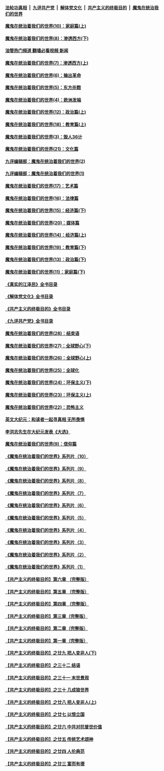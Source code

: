####  [法轮功真相](../../../../basic/blob/master/README.md?t=11081531) &nbsp;|&nbsp; [九评共产党](../../../../9ping.md/blob/master/README.md?t=11081531) &nbsp;|&nbsp; [解体党文化](../../../../jtdwh.md/blob/master/README.md?t=11081531)  &nbsp;|&nbsp; [共产主义的终极目的](../../../../gczydzjmd.md/blob/master/README.md?t=11081531) &nbsp;|&nbsp; [魔鬼在统治我们的世界](../../../../mgztzwmdsj.md/blob/master/README.md?t=11081531) 

#### [魔鬼在统治着我们的世界(10)：家庭篇(上)](../pages/nsc422/n10435448.md?t=11081531) 

#### [魔鬼在统治着我们的世界(8)：渗透西方(下)](../pages/nsc422/n10429603.md?t=11081531) 

#### [油管热门频道 翻墙必看视频 新闻](http://129.146.143.75:81/youtube.html?11081531)

#### [魔鬼在统治着我们的世界(7)：渗透西方(上)](../pages/nsc422/n10426013.md?t=11081531) 

#### [魔鬼在统治着我们的世界(6)：输出革命](../pages/nsc422/n10421536.md?t=11081531) 

#### [魔鬼在统治着我们的世界(5)：东方杀戮](../pages/nsc422/n10417707.md?t=11081531) 

#### [魔鬼在统治着我们的世界(4)：欧洲发端](../pages/nsc422/n10414890.md?t=11081531) 

#### [魔鬼在统治着我们的世界(12)：政治篇(上)](../pages/nsc422/n10444576.md?t=11081531) 

#### [魔鬼在统治着我们的世界(18)：教育篇(上)](../pages/nsc422/n10526970.md?t=11081531) 

#### [魔鬼在统治着我们的世界(3)：毁人36计](../pages/nsc422/n10411583.md?t=11081531) 

#### [魔鬼在统治着我们的世界(21)：文化篇](../pages/nsc422/n10597706.md?t=11081531) 

#### [九评编辑部：魔鬼在统治着我们的世界(2)](../pages/nsc422/n10410036.md?t=11081531) 

#### [九评编辑部：魔鬼在统治着我们的世界(1)](../pages/nsc422/n10406825.md?t=11081531) 

#### [魔鬼在统治着我们的世界(17)：艺术篇](../pages/nsc422/n10499093.md?t=11081531) 

#### [魔鬼在统治着我们的世界(16)：法律篇](../pages/nsc422/n10485969.md?t=11081531) 

#### [魔鬼在统治着我们的世界(15)：经济篇(下)](../pages/nsc422/n10469975.md?t=11081531) 

#### [魔鬼在统治着我们的世界(20)：媒体篇](../pages/nsc422/n10586579.md?t=11081531) 

#### [魔鬼在统治着我们的世界(14)：经济篇(上)](../pages/nsc422/n10457370.md?t=11081531) 

#### [魔鬼在统治着我们的世界(19)：教育篇(下)](../pages/nsc422/n10564808.md?t=11081531) 

#### [魔鬼在统治着我们的世界(13)：政治篇(下)](../pages/nsc422/n10448270.md?t=11081531) 

#### [魔鬼在统治着我们的世界(11)：家庭篇(下)](../pages/nsc422/n10440961.md?t=11081531) 

#### [《真实的江泽民》全书目录](../pages/nsc422/n13721399.md?t=11081531) 

#### [《解体党文化》全书目录](../pages/nsc422/n13721157.md?t=11081531) 

#### [《共产主义的终极目的》全书目录](../pages/nsc422/n13721048.md?t=11081531) 

#### [《九评共产党》全书目录](../pages/nsc422/n13708085.md?t=11081531) 

#### [魔鬼在统治着我们的世界(28)：结束语](../pages/nsc422/n10936246.md?t=11081531) 

#### [魔鬼在统治着我们的世界(27)：全球野心(下)](../pages/nsc422/n10928319.md?t=11081531) 

#### [魔鬼在统治着我们的世界(26)：全球野心(上)](../pages/nsc422/n10900318.md?t=11081531) 

#### [魔鬼在统治着我们的世界(25)：全球化](../pages/nsc422/n10788205.md?t=11081531) 

#### [魔鬼在统治着我们的世界(24)：环保主义(下)](../pages/nsc422/n10695307.md?t=11081531) 

#### [魔鬼在统治着我们的世界(23)：环保主义(上)](../pages/nsc422/n10688613.md?t=11081531) 

#### [魔鬼在统治着我们的世界(22)：恐怖主义](../pages/nsc422/n10614727.md?t=11081531) 

#### [英文大纪元：和读者一起寻真相 无所畏惧](../pages/nsc422/n12542027.md?t=11081531) 

#### [李洪志先生在大纪元发表《大选》](../pages/nsc422/n12534746.md?t=11081531) 

#### [魔鬼在统治着我们的世界(9)：信仰篇](../pages/nsc422/n10432159.md?t=11081531) 

#### [《魔鬼在统治着我们的世界》系列片（10）](../pages/nsc422/n12292670.md?t=11081531) 

#### [《魔鬼在统治着我们的世界》系列片（9）](../pages/nsc422/n12290859.md?t=11081531) 

#### [《魔鬼在统治着我们的世界》系列片（8）](../pages/nsc422/n12287445.md?t=11081531) 

#### [《魔鬼在统治着我们的世界》系列片（7）](../pages/nsc422/n12283425.md?t=11081531) 

#### [《魔鬼在统治着我们的世界》系列片（6）](../pages/nsc422/n12282314.md?t=11081531) 

#### [《魔鬼在统治着我们的世界》系列片（5）](../pages/nsc422/n12281419.md?t=11081531) 

#### [《魔鬼在统治着我们的世界》系列片（4）](../pages/nsc422/n12274024.md?t=11081531) 

#### [《魔鬼在统治着我们的世界》系列片（3）](../pages/nsc422/n12271322.md?t=11081531) 

#### [《魔鬼在统治着我们的世界》系列片（2）](../pages/nsc422/n12269049.md?t=11081531) 

#### [《魔鬼在统治着我们的世界》系列片（1）](../pages/nsc422/n12267575.md?t=11081531) 

#### [【共产主义的终极目的】第六章 （完整版）](../pages/nsc422/n11428913.md?t=11081531) 

#### [【共产主义的终极目的】第五章 （完整版）](../pages/nsc422/n11428912.md?t=11081531) 

#### [【共产主义的终极目的】第四章 （完整版）](../pages/nsc422/n11428907.md?t=11081531) 

#### [【共产主义的终极目的】第三章（完整版）](../pages/nsc422/n11428848.md?t=11081531) 

#### [【共产主义的终极目的】第二章（完整版）](../pages/nsc422/n11428831.md?t=11081531) 

#### [【共产主义的终极目的】第一章（完整版）](../pages/nsc422/n11417651.md?t=11081531) 

#### [【共产主义的终极目的】之廿九 把人变非人(下)](../pages/nsc422/n11344140.md?t=11081531) 

#### [【共产主义的终极目的】之三十二 结语](../pages/nsc422/n11360535.md?t=11081531) 

#### [【共产主义的终极目的】之三十一 末世景观](../pages/nsc422/n11351129.md?t=11081531) 

#### [【共产主义的终极目的】之三十 几成狼世界](../pages/nsc422/n11348280.md?t=11081531) 

#### [【共产主义的终极目的】之廿八 把人变非人(上)](../pages/nsc422/n11340492.md?t=11081531) 

#### [【共产主义的终极目的】之廿七 以恨立国](../pages/nsc422/n11336944.md?t=11081531) 

#### [【共产主义的终极目的】之廿六 中共对抗普世价值](../pages/nsc422/n11324785.md?t=11081531) 

#### [【共产主义的终极目的】之廿五 传统艺术颂神](../pages/nsc422/n11296396.md?t=11081531) 

#### [【共产主义的终极目的】之廿四 人伦典范](../pages/nsc422/n11296397.md?t=11081531) 

#### [【共产主义的终极目的】之廿三 富而有德](../pages/nsc422/n11283598.md?t=11081531) 

<img src='http://gfw-breaker.win/goodnews/indexes/nsc422.md' width='0px' height='0px'/>
